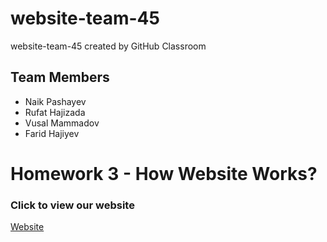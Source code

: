 # website-team-45
website-team-45 created by GitHub Classroom
## Team Members
- Naik Pashayev
- Rufat Hajizada
- Vusal Mammadov
- Farid Hajiyev

# Homework 3 - How Website Works?
### Click to view our website
[Website](https://preview.github.io/?https://github.com/ADA-SITE-SITE1101-2022-Fall/website-team-45/blob/main/Yeni%20qovluq/HW3/index.html)
